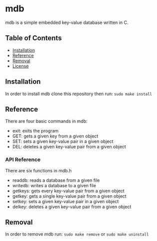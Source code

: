 # mdb
mdb is a simple embedded key-value database written in C.

## Table of Contents
- [Installation](#Installation)
- [Reference](#Reference)
- [Removal](#Removal)
- [License](./LICENSE)

## Installation
In order to install mdb clone this repository then run:
```sudo make install```

## Reference
There are four basic commands in mdb:
- exit: exits the program
- GET: gets a given key from a given object
- SET: sets a given key-value pair in a given object
- DEL: deletes a given key-value pair from a given object
### API Reference
There are six functions in mdb.h
- readdb: reads a database from a given file
- writedb: writes a database to a given file
- getkeys: gets every key-value pair from a given object
- getkey: gets a single key-value pair from a given object
- setkey: sets a given key-value pair in a given object
- delkey: deletes a given key-value pair from a given object

## Removal
In order to remove mdb run:
```sudo make remove```
or
```sudo make uninstall```
